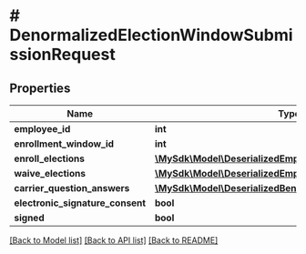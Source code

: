 # # DenormalizedElectionWindowSubmissionRequest

## Properties

Name | Type | Description | Notes
------------ | ------------- | ------------- | -------------
**employee_id** | **int** |  | [optional]
**enrollment_window_id** | **int** |  | [optional]
**enroll_elections** | [**\MySdk\Model\DeserializedEmployeeEnrollElection[]**](DeserializedEmployeeEnrollElection.md) |  | [optional]
**waive_elections** | [**\MySdk\Model\DeserializedEmployeeWaiveElection[]**](DeserializedEmployeeWaiveElection.md) |  | [optional]
**carrier_question_answers** | [**\MySdk\Model\DeserializedBenefitVendorQuestionAnswers**](DeserializedBenefitVendorQuestionAnswers.md) |  | [optional]
**electronic_signature_consent** | **bool** |  | [optional]
**signed** | **bool** |  | [optional]

[[Back to Model list]](../../README.md#models) [[Back to API list]](../../README.md#endpoints) [[Back to README]](../../README.md)
